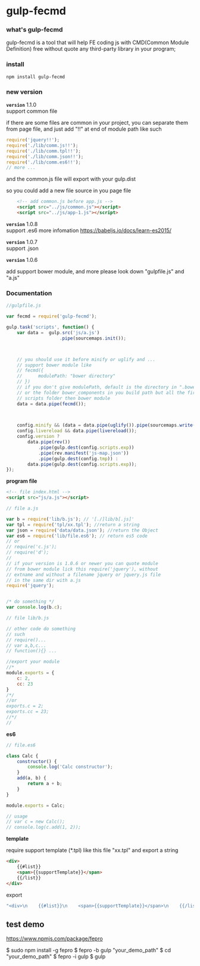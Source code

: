 # gulp-fecmd

### what's gulp-fecmd
gulp-fecmd is a tool that will help FE coding js with CMD(Common Module Definition) free without quote any third-party library in your program;

### install

```
npm install gulp-fecmd
```

### new version

**`version`** 1.1.0 <br>
support common file

if there are some files are common in your project, you can separate them from page file,
and just add "!!" at end of module path like such

```js
require('jquery!!');
require('./lib/comm.js!!');
require('./lib/comm.tpl!!');
require('./lib/comm.json!!');
require('./lib/comm.es6!!');
// more ...
```
and the common.js file will export with your gulp.dist

so you could add a new file source in you page file

```html
    <!-- add common.js before app.js -->
    <script src="../js/common.js"></script>
    <script src="../js/app-1.js"></script>
```

**`version`** 1.0.8 <br>
support .es6 
more infomation [ https://babeljs.io/docs/learn-es2015/ ](https://babeljs.io/docs/learn-es2015/)


**`version`** 1.0.7 <br>
support .json


**`version`** 1.0.6

add support bower module, and more please look down "gulpfile.js" and "a.js"



### Documentation

```js
//gulpfile.js

var fecmd = require('gulp-fecmd');

gulp.task('scripts', function() {
    var data =  gulp.src('js/a.js')
                    .pipe(sourcemaps.init());



    // you should use it before minify or uglify and ...
    // support bower module like 
    // fecmd({
    //      modulePath: "bower directory"
    // })
    // if you don't give modulePath, default is the directory in ".bowerrc" file 
    // or the folder bower_components in you build path but all the first is you 
    // scripts folder then bower module
    data = data.pipe(fecmd()); 
    


    config.minify && (data = data.pipe(uglify()).pipe(sourcemaps.write()));
    config.livereload && data.pipe(livereload());
    config.version ?
        data.pipe(rev())
            .pipe(gulp.dest(config.scripts.exp))
            .pipe(rev.manifest('js-map.json'))
            .pipe(gulp.dest(config.tmp)) : 
        data.pipe(gulp.dest(config.scripts.exp));
});

```

**program file**

```html
<!-- file index.html -->
<script src="js/a.js"></script>

```

```js
// file a.js

var b = require('lib/b.js'); // '[./]lib/b[.js]'
var tpl = require('tpl/xx.tpl'); //return a string
var json = require('data/data.json'); //return the Object
var es6 = require('lib/file.es6'); // return es5 code
// or
// require('c.js');
// require('d');
// 
// if your version is 1.0.6 or newer you can quote module 
// from bower module lick this require('jquery'), without 
// extname and without a filename jquery or jquery.js file
// in the same dir with a.js
require('jquery');


/* do something */
var console.log(b.c);

```

```js
// file lib/b.js

// other code do something
// such
// require()...
// var a,b,c...
// function(){} ...

//export your module
//*
module.exports = {
    c: 2,
    cc: 23
}
/*/
//or
exports.c = 2;
exports.cc = 23;
//*/
//
```
**es6**

```js
// file.es6

class Calc {
    constructor() {
        console.log('Calc constructor');
    }
    add(a, b) {
        return a + b;
    }
}

module.exports = Calc;

// usage
// var c = new Calc();
// console.log(c.add(1, 2));
```

**template**

require support template (*.tpl) like this file "xx.tpl"
and export a string

```html
<div>
    {{#list}}
    <span>{{supportTemplate}}</span>
    {{/list}}
</div>
```
export
```js
"<div>\n    {{#list}}\n    <span>{{supportTemplate}}</span>\n    {{/list}}\n</div>"
```

## test demo 

[ https://www.npmjs.com/package/fepro ](https://www.npmjs.com/package/fepro)

$ sudo npm install -g fepro
$ fepro -b gulp "your_demo_path"
$ cd "your_demo_path"
$ fepro -i gulp
$ gulp


